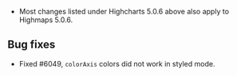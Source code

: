 - Most changes listed under Highcharts 5.0.6 above also apply to Highmaps 5.0.6.
## Bug fixes 
- Fixed #6049, ``colorAxis`` colors did not work in styled mode.
